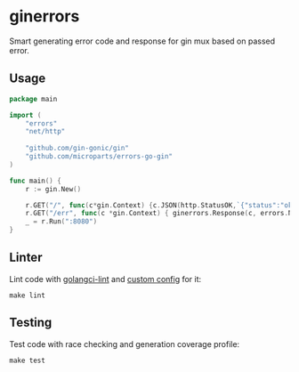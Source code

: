 # ginerrors

Smart generating error code and response for gin mux based on passed error.

## Usage

```go
package main

import (
	"errors"
	"net/http"
	
	"github.com/gin-gonic/gin"
	"github.com/microparts/errors-go-gin"
)

func main() {
	r := gin.New()

	r.GET("/", func(c*gin.Context) {c.JSON(http.StatusOK,`{"status":"ok"}`)})
	r.GET("/err", func(c *gin.Context) { ginerrors.Response(c, errors.New("error")) })
	_ = r.Run(":8080")
}
```

## Linter

Lint code with [golangci-lint](https://github.com/golangci/golangci-lint) and 
[custom config](https://github.com/microparts/docker-golang/blob/master/lint/.golangci.yml) for it: 

    make lint

## Testing

Test code with race checking and generation coverage profile:

    make test
